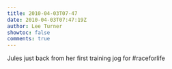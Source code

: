 ```yaml
---
title: 2010-04-03T07-47
date: 2010-04-03T07:47:19Z
author: Lee Turner
showtoc: false
comments: true
---
```


Jules just back from her first training jog for #raceforlife

